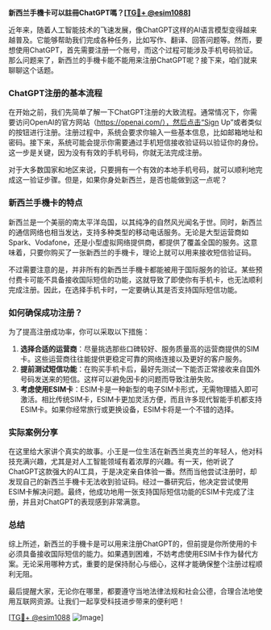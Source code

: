 **新西兰手機卡可以註冊ChatGPT嗎？[[TG💪+ @esim1088](https://t.me/s/esim1088)]**

近年来，随着人工智能技术的飞速发展，像ChatGPT这样的AI语言模型变得越来越普及。它能够帮助我们完成各种任务，比如写作、翻译、回答问题等。然而，要想使用ChatGPT，首先需要注册一个账号，而这个过程可能涉及手机号码验证。那么问题来了，新西兰的手機卡能不能用来注册ChatGPT呢？接下来，咱们就来聊聊这个话题。

### ChatGPT注册的基本流程

在开始之前，我们先简单了解一下ChatGPT注册的大致流程。通常情况下，你需要访问OpenAI的官方网站（https://openai.com/），然后点击“Sign Up”或者类似的按钮进行注册。注册过程中，系统会要求你输入一些基本信息，比如邮箱地址和密码。接下来，系统可能会提示你需要通过手机短信接收验证码以验证你的身份。这一步是关键，因为没有有效的手机号码，你就无法完成注册。

对于大多数国家和地区来说，只要拥有一个有效的本地手机号码，就可以顺利地完成这一验证步骤。但是，如果你身处新西兰，是否也能做到这一点呢？

### 新西兰手機卡的特点

新西兰是一个美丽的南太平洋岛国，以其纯净的自然风光闻名于世。同时，新西兰的通信网络也相当发达，支持多种类型的移动电话服务。无论是大型运营商如Spark、Vodafone，还是小型虚拟网络提供商，都提供了覆盖全国的服务。这意味着，只要你购买了一张新西兰的手機卡，理论上就可以用来接收短信验证码。

不过需要注意的是，并非所有的新西兰手機卡都能被用于国际服务的验证。某些预付费卡可能不具备接收国际短信的功能，这就导致了即使你有手机卡，也无法顺利完成注册。因此，在选择手机卡时，一定要确认其是否支持国际短信功能。

### 如何确保成功注册？

为了提高注册成功率，你可以采取以下措施：

1. **选择合适的运营商**：尽量挑选那些口碑较好、服务质量高的运营商提供的SIM卡。这些运营商往往能提供更稳定可靠的网络连接以及更好的客户服务。
2. **提前测试短信功能**：在购买手机卡后，最好先测试一下能否正常接收来自国外号码发送来的短信。这样可以避免因卡的问题而导致注册失败。
3. **考虑使用ESIM卡**：ESIM卡是一种新型的电子SIM卡形式，无需物理插入即可激活。相比传统SIM卡，ESIM卡更加灵活方便，而且许多现代智能手机都支持ESIM卡。如果你经常旅行或更换设备，ESIM卡将是一个不错的选择。

### 实际案例分享

在这里给大家讲个真实的故事。小王是一位生活在新西兰奥克兰的年轻人，他对科技充满兴趣，尤其是对人工智能领域有着浓厚的兴趣。有一天，他听说了ChatGPT这款强大的AI工具，于是决定亲自体验一番。然而当他尝试注册时，却发现自己的新西兰手機卡无法收到验证码。经过一番研究后，他决定尝试使用ESIM卡解决问题。最终，他成功地用一张支持国际短信功能的ESIM卡完成了注册，并且对ChatGPT的表现感到非常满意。

### 总结

综上所述，新西兰的手機卡是可以用来注册ChatGPT的，但前提是你所使用的卡必须具备接收国际短信的能力。如果遇到困难，不妨考虑使用ESIM卡作为替代方案。无论采用哪种方式，重要的是保持耐心与细心，这样才能确保整个注册过程顺利无阻。

最后提醒大家，无论你在哪里，都要遵守当地法律法规和社会公德，合理合法地使用互联网资源。让我们一起享受科技进步带来的便利吧！

[[TG💪+ @esim1088](https://t.me/s/esim1088) ![Image](https://i.postimg.cc/4NQfJmqS/Snipaste-2025-05-13-00-14-12.png)]